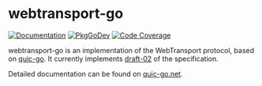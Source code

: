 # webtransport-go

[![Documentation](https://img.shields.io/badge/docs-quic--go.net-red?style=flat)](https://quic-go.net/docs/)
[![PkgGoDev](https://pkg.go.dev/badge/github.com/quic-go/webtransport-go)](https://pkg.go.dev/github.com/quic-go/webtransport-go)
[![Code Coverage](https://img.shields.io/codecov/c/github/quic-go/webtransport-go/master.svg?style=flat-square)](https://codecov.io/gh/quic-go/webtransport-go/)

webtransport-go is an implementation of the WebTransport protocol, based on [quic-go](https://github.com/quic-go/quic-go). It currently implements [draft-02](https://www.ietf.org/archive/id/draft-ietf-webtrans-http3-02.html) of the specification.

Detailed documentation can be found on [quic-go.net](https://quic-go.net/docs/).
